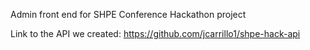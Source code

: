 Admin front end for SHPE Conference Hackathon project

Link to the API we created: https://github.com/jcarrillo1/shpe-hack-api
